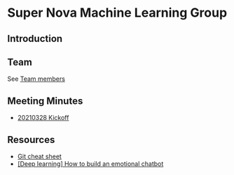 # Super Nova Machine Learning Group

## Introduction

## Team
See [Team members](./team/team.md)

## Meeting Minutes
- [20210328 Kickoff](./meetingminutes/20210328.md)

## Resources 
- [Git cheat sheet](./resources/git.md)
- [[Deep learning] How to build an emotional chatbot](https://towardsdatascience.com/deep-learning-how-to-build-an-emotional-chatbot-part-1-bert-sentiment-predictor-3deebdb7ea30)
